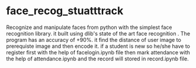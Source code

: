 # face_recog_stuatttrack
Recognize and manipulate faces from python with the simplest face recognition library.
it built using dlib's state of the art face recognition .
The program has an accuracy of +90%.
it find the distance of user image to prerequiste image and then encode it.
if a student is new so he/she have to register first with the help of facelogin.ipynb file then mark attendance with the help of attendance.ipynb and the record will stored in record.ipynb file.
